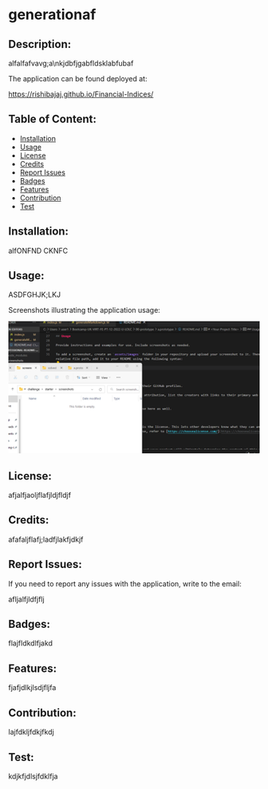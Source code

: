 # generationaf

  ## Description:
  alfalfafvavg;a\nkjdbfjgabfldsklabfubaf

  The application can be found deployed at:

  https://rishibajaj.github.io/Financial-Indices/

  ## Table of Content:
  - [Installation](#installation)
  - [Usage](#usage)  
  - [License](#license)
  - [Credits](#credits)
  - [Report Issues](#reportIssues)
  - [Badges](#badges)
  - [Features](#features)
  - [Contribution](#contribution)
  - [Test](#test)

  ## Installation:
  alfONFND CKNFC

  ## Usage:
  ASDFGHJK;LKJ

  Screenshots illustrating the application usage:

  ![afaf](./screenshots/screenshot.png)

  ## License:
  afjalfjaoljflafjldjfldjf  
  
  ## Credits:
  afafaljflafj;ladfjlakfjdkjf

  ## Report Issues:
  If you need to report any issues with the application, write to the email:

  afljalfjldfjflj

  ## Badges:
  flajfldkdlfjakd

  ## Features:
  fjafjdlkjlsdjfljfa

  ## Contribution:
  lajfdkljfdkjfkdj

  ## Test:
  kdjkfjdlsjfdklfja
